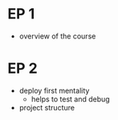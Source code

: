 # EP 1
- overview of the course

# EP 2
- deploy first mentality 
    - helps to test and debug
- project structure